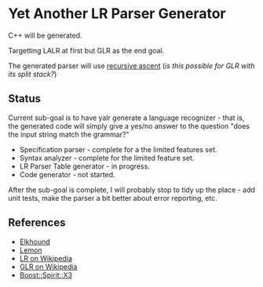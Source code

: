# Yet Another LR Parser Generator

C++ will be generated.

Targetting LALR at first but GLR as the end goal.

The generated parser will use [recursive ascent](https://en.wikipedia.org/wiki/Recursive_ascent_parser) (_is this possible for GLR with its split stack?_)

## Status

Current sub-goal is to have yalr generate a language recognizer - that is, the
generated code will simply give a yes/no answer to the question "does the input
string match the grammar?"

- Specification parser - complete for a the limited features set.
- Syntax analyzer - complete for the limited feature set.
- LR Parser Table generator - in progress.
- Code generator - not started.

After the sub-goal is complete, I will probably stop to tidy up the place - add
unit tests, make the parser a bit better about error reporting, etc.

## References
- [Elkhound](http://scottmcpeak.com/elkhound/sources/elkhound/index.html)
- [Lemon](http://www.hwaci.com/sw/lemon/)
- [LR on Wikipedia](https://en.wikipedia.org/wiki/LR_parser)
- [GLR on Wikipedia](https://en.wikipedia.org/wiki/GLR_parser)
- [Boost::Spirit::X3](https://www.boost.org/doc/libs/develop/libs/spirit/doc/x3/html/index.html)
